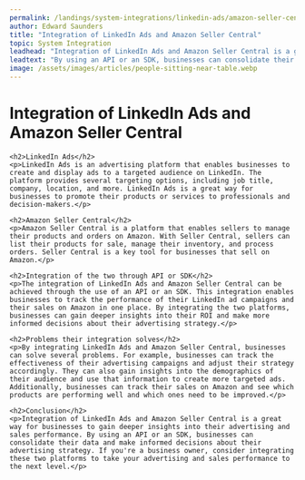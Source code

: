 ```yaml
---
permalink: /landings/system-integrations/linkedin-ads/amazon-seller-central
author: Edward Saunders
title: "Integration of LinkedIn Ads and Amazon Seller Central"
topic: System Integration
leadhead: "Integration of LinkedIn Ads and Amazon Seller Central is a great way for businesses to gain deeper insights into their advertising and sales performance"
leadtext: "By using an API or an SDK, businesses can consolidate their data and make informed decisions about their advertising strategy. If you're a business owner, consider integrating these two platforms to take your advertising and sales performance to the next level."
image: /assets/images/articles/people-sitting-near-table.webp
---
```

<div class="arttext">    <h1>Integration of LinkedIn Ads and Amazon Seller Central</h1>

    <h2>LinkedIn Ads</h2>
    <p>LinkedIn Ads is an advertising platform that enables businesses to create and display ads to a targeted audience on LinkedIn. The platform provides several targeting options, including job title, company, location, and more. LinkedIn Ads is a great way for businesses to promote their products or services to professionals and decision-makers.</p>

    <h2>Amazon Seller Central</h2>
    <p>Amazon Seller Central is a platform that enables sellers to manage their products and orders on Amazon. With Seller Central, sellers can list their products for sale, manage their inventory, and process orders. Seller Central is a key tool for businesses that sell on Amazon.</p>

    <h2>Integration of the two through API or SDK</h2>
    <p>The integration of LinkedIn Ads and Amazon Seller Central can be achieved through the use of an API or an SDK. This integration enables businesses to track the performance of their LinkedIn ad campaigns and their sales on Amazon in one place. By integrating the two platforms, businesses can gain deeper insights into their ROI and make more informed decisions about their advertising strategy.</p>

    <h2>Problems their integration solves</h2>
    <p>By integrating LinkedIn Ads and Amazon Seller Central, businesses can solve several problems. For example, businesses can track the effectiveness of their advertising campaigns and adjust their strategy accordingly. They can also gain insights into the demographics of their audience and use that information to create more targeted ads. Additionally, businesses can track their sales on Amazon and see which products are performing well and which ones need to be improved.</p>

    <h2>Conclusion</h2>
    <p>Integration of LinkedIn Ads and Amazon Seller Central is a great way for businesses to gain deeper insights into their advertising and sales performance. By using an API or an SDK, businesses can consolidate their data and make informed decisions about their advertising strategy. If you're a business owner, consider integrating these two platforms to take your advertising and sales performance to the next level.</p>

</div>